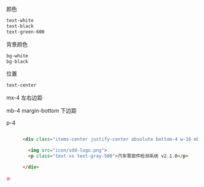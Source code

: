 颜色

```css
text-white
text-black
text-green-600
```

背景颜色

```css
bg-white
bg-black
```

位置

```css
text-center
```







mx-4 左右边距

mb-4 margin-bottom 下边距

p-4

```html

      <div class="items-center justify-center absolute bottom-4 w-16 mb-4">

        <img src="icon/sdd-logo.png">
        <p class="text-xs text-gray-500">汽车零部件检测系统 v2.1.0</p>

      </div>
```


​    <span style="width: 10px; height: 10px; background-color: rgba(255, 99, 132, 0.6); border-radius: 50%; display: inline-block;"></span>

